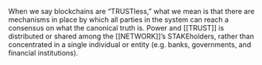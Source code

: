 When we say blockchains are “TRUSTless,” what we mean is that there are mechanisms in place by which all parties in the system can reach a consensus on what the canonical truth is. Power and [[TRUST]] is distributed or shared among the [[NETWORK]]’s STAKEholders, rather than concentrated in a single individual or entity (e.g. banks, governments, and financial institutions).
